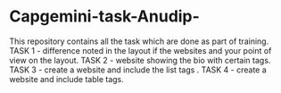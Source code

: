 # Capgemini-task-Anudip-
This repository contains all the task which are done as part of training.
TASK 1 - difference noted in the layout if the websites and your point of view on the layout.
TASK 2 - website showing the bio with certain tags.
TASK 3 - create a website and include the list tags .
TASK 4 - create a website and include table tags.
